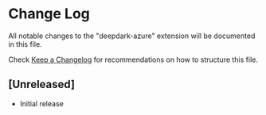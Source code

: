 # Change Log

All notable changes to the "deepdark-azure" extension will be documented in this file.

Check [Keep a Changelog](http://keepachangelog.com/) for recommendations on how to structure this file.

## [Unreleased]

- Initial release

